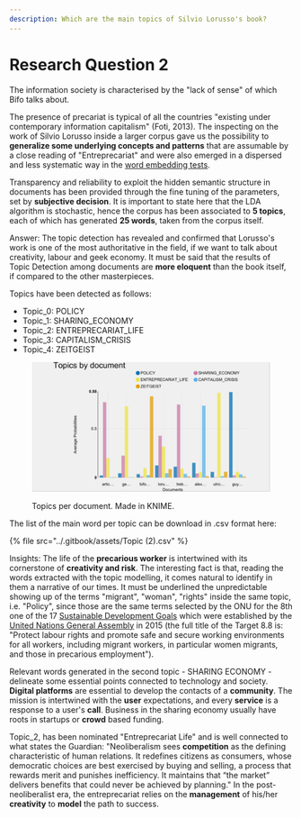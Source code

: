 ```yaml
---
description: Which are the main topics of Silvio Lorusso's book?
---
```


# Research Question 2

The information society is characterised by the "lack of sense" of which Bifo talks about.

The presence of precariat is typical of all the countries "existing under contemporary information capitalism" (Foti, 2013). The inspecting on the work of Silvio Lorusso inside a larger corpus gave us the possibility to **generalize some underlying concepts and patterns** that are assumable by a close reading of "Entreprecariat" and were also emerged in a dispersed and less systematic way in the  [word embedding tests](../distant-reading.md).&#x20;

Transparency and reliability to exploit the hidden semantic structure in documents has been provided through the fine tuning of the parameters, set by **subjective decision**. It is important to state here that the LDA algorithm is stochastic, hence the corpus has been associated to **5 topics**, each of which has generated **25 words**, taken from the corpus itself.&#x20;

Answer: The topic detection has revealed and confirmed that Lorusso's work is one of the most authoritative in the field, if we want to talk about creativity, labour and geek economy. It must be said that the results of Topic Detection among documents are **more eloquent** than the book itself, if compared to the other masterpieces.

Topics have been detected as follows:

* Topic\_0: POLICY
* Topic\_1: SHARING\_ECONOMY
* Topic\_2: ENTREPRECARIAT\_LIFE
* Topic\_3: CAPITALISM\_CRISIS
* Topic\_4: ZEITGEIST

<figure><img src="https://raw.githubusercontent.com/Entreprecariat/Entreprecariat/main/.gitbook/assets/TopicsByDocument.JPG" alt=""><figcaption><p>Topics per document. Made in KNIME.</p></figcaption></figure>

The list of the main word per topic can be download in .csv format here:

{% file src="../.gitbook/assets/Topic (2).csv" %}

Insights: The life of the **precarious worker** is intertwined with its cornerstone of **creativity and risk**. The interesting fact is that, reading the words extracted with the topic modelling, it comes natural to identify in them a narrative of our times. It must be underlined the unpredictable showing up of the terms "migrant", "woman", "rights" inside the same topic, i.e. "Policy", since those are the same terms selected by the ONU for the 8th one of the 17 [Sustainable Development Goals](https://en.wikipedia.org/wiki/Sustainable\_Development\_Goals) which were established by the [United Nations General Assembly](https://en.wikipedia.org/wiki/United\_Nations\_General\_Assembly) in 2015 (the full title of the Target 8.8 is: "Protect labour rights and promote safe and secure working environments for all workers, including migrant workers, in particular women migrants, and those in precarious employment"). &#x20;

Relevant words generated in the second topic - SHARING ECONOMY - delineate some essential points connected to technology and society. **Digital platforms** are essential to develop the contacts of a **community**. The mission is intertwined with the **user** expectations, and every **service** is a response to a user's **call**. Business in the sharing economy usually have roots in startups or **crowd** based funding.

Topic_2, has been nominated "Entreprecariat Life" and is well connected to what states the Guardian: "Neoliberalism sees **competition** as the defining characteristic of human relations. It redefines citizens as consumers, whose democratic choices are best exercised by buying and selling, a process that rewards merit and punishes inefficiency. It maintains that “the market” delivers benefits that could never be achieved by planning." In the post-neoliberalist era, the entreprecariat relies on the **management** of his/her **creativity** to **model** the path to success.

